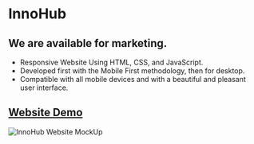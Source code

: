 # InnoHub


## We are available for marketing.

- Responsive Website Using HTML, CSS, and JavaScript.
- Developed first with the Mobile First methodology, then for desktop.
- Compatible with all mobile devices and with a beautiful and pleasant user interface.

## [Website Demo](https://alisamirali.github.io/InnoHub/)

![InnoHub Website MockUp](https://user-images.githubusercontent.com/62913154/183182986-a113c92f-3e26-4837-b4fd-224bd9c15f7a.png)
